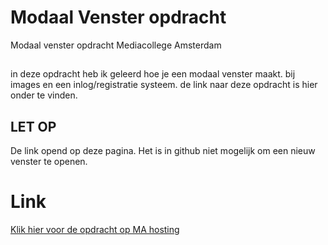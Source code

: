 # Modaal Venster opdracht
Modaal venster opdracht Mediacollege Amsterdam

## 

in deze opdracht heb ik geleerd hoe je een modaal venster maakt. bij images en een inlog/registratie systeem.
de link naar deze opdracht is hier onder te vinden. 

## LET OP

De link opend op deze pagina. Het is in github niet mogelijk om een nieuw venster te openen.

# Link

[Klik hier voor de opdracht op MA hosting](http://25291.hosts2.ma-cloud.nl/bewijzenmap/periode1.3/fro/modaalvenster/index.html#)
